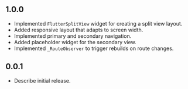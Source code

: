 ## 1.0.0

* Implemented `FlutterSplitView` widget for creating a split view layout.
* Added responsive layout that adapts to screen width.
* Implemented primary and secondary navigation.
* Added placeholder widget for the secondary view.
* Implemented `_RouteObserver` to trigger rebuilds on route changes.

## 0.0.1

* Describe initial release.